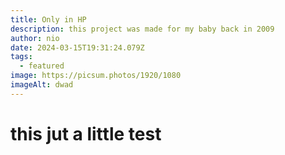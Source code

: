 ```yaml
---
title: Only in HP
description: this project was made for my baby back in 2009
author: nio
date: 2024-03-15T19:31:24.079Z
tags:
  - featured
image: https://picsum.photos/1920/1080
imageAlt: dwad
---
```

# this jut a little test
